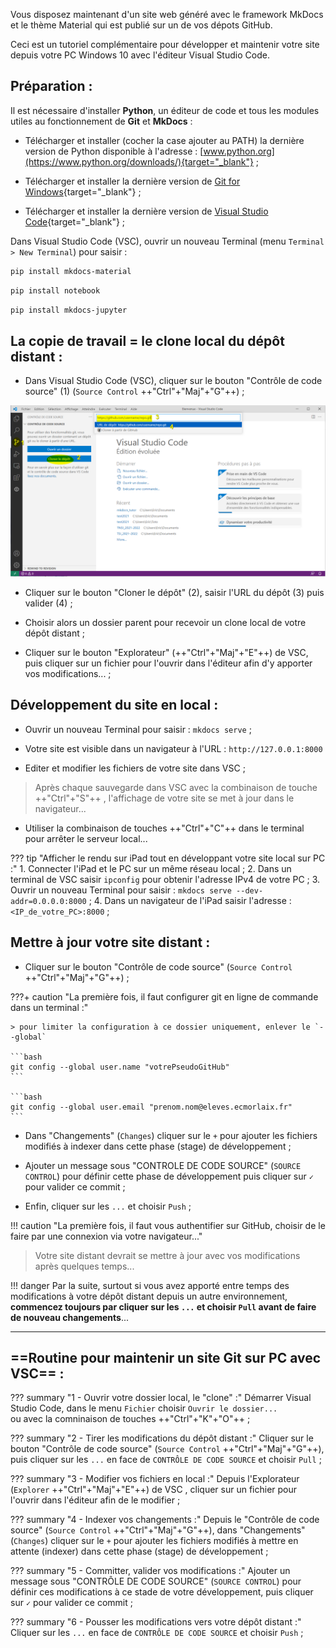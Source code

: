 Vous disposez maintenant d'un site web généré avec le framework MkDocs et le thème Material qui est publié sur un de vos dépots GitHub.

Ceci est un tutoriel complémentaire pour développer et maintenir votre site depuis votre PC Windows 10 avec l'éditeur Visual Studio Code.



## Préparation :

Il est nécessaire d'installer **Python**, un éditeur de code et tous les modules utiles au fonctionnement de **Git** et **MkDocs** :

- Télécharger et installer (cocher la case ajouter au PATH) la dernière version de Python disponible à l'adresse : [www.python.org](https://www.python.org/downloads/){target="_blank"} ;

- Télécharger et installer la dernière version de [Git for Windows](https://gitforwindows.org/){target="_blank"} ;

- Télécharger et installer la dernière version de [Visual Studio Code](https://code.visualstudio.com/download){target="_blank"} ;

Dans Visual Studio Code (VSC), ouvrir un nouveau Terminal (menu `Terminal > New Terminal`) pour saisir :
```bash
pip install mkdocs-material
```
```bash
pip install notebook
```
```bash
pip install mkdocs-jupyter
```

## La copie de travail = le clone local du dépôt distant :

- Dans Visual Studio Code (VSC), cliquer sur le bouton "Contrôle de code source" (1) (`Source Control` ++"Ctrl"+"Maj"+"G"++) ;

![VisualStudioCode.png](images/VisualStudioCodeGit00.png)

- Cliquer sur le bouton "Cloner le dépôt" (2), saisir l'URL du dépôt (3) puis valider (4) ;

- Choisir alors un dossier parent pour recevoir un clone local de votre dépôt distant ;

- Cliquer sur le bouton "Explorateur" (++"Ctrl"+"Maj"+"E"++) de VSC, puis cliquer sur un fichier pour l'ouvrir dans l'éditeur afin d'y apporter vos modifications... ;

## Développement du site en local :

- Ouvrir un nouveau Terminal pour saisir : `mkdocs serve` ;

- Votre site est visible dans un navigateur à l'URL : `http://127.0.0.1:8000`

- Editer et modifier les fichiers de votre site dans VSC ;

> Après chaque sauvegarde dans VSC avec la combinaison de touche ++"Ctrl"+"S"++ , l'affichage de votre site se met à jour dans le navigateur...

- Utiliser la combinaison de touches  ++"Ctrl"+"C"++ dans le terminal pour arrêter le serveur local...

??? tip "Afficher le rendu sur iPad tout en développant votre site local sur PC :"
    1. Connecter l'iPad et le PC sur un même réseau local ;
    2. Dans un terminal de VSC saisir `ipconfig` pour obtenir l'adresse IPv4 de votre PC ;
    3. Ouvrir un nouveau Terminal pour saisir : `mkdocs serve --dev-addr=0.0.0.0:8000` ;
    4. Dans un navigateur de l'iPad saisir l'adresse : `<IP_de_votre_PC>:8000` ;


## Mettre à jour votre site distant :

- Cliquer sur le bouton "Contrôle de code source" (`Source Control` ++"Ctrl"+"Maj"+"G"++) ;

???+ caution "La première fois, il faut configurer git en ligne de commande dans un terminal :"
    
    > pour limiter la configuration à ce dossier uniquement, enlever le `--global`
    
    ```bash
    git config --global user.name "votrePseudoGitHub"
    ```
    
    ```bash
    git config --global user.email "prenom.nom@eleves.ecmorlaix.fr"
    ```

- Dans "Changements" (`Changes`) cliquer sur le `+` pour ajouter les fichiers modifiés à indexer dans cette phase (stage) de développement ;

- Ajouter un message sous "CONTROLE DE CODE SOURCE" (`SOURCE CONTROL`) pour définir cette phase de développement puis cliquer sur `✓` pour valider ce commit ;

- Enfin, cliquer sur les `...` et choisir `Push` ;

!!! caution "La première fois, il faut vous authentifier sur GitHub, choisir de le faire par une connexion via votre navigateur..."
    

> Votre site distant devrait se mettre à jour avec vos modifications après quelques temps...

!!! danger
    Par la suite, surtout si vous avez apporté entre temps des modifications à votre dépôt distant depuis un autre environnement, **commencez toujours par cliquer sur les `...` et choisir `Pull` avant de faire de nouveau changements**...

****

## ==Routine pour maintenir un site Git sur PC avec VSC== :

??? summary "1 - Ouvrir votre dossier local, le "clone" :"
    Démarrer Visual Studio Code, dans le menu `Fichier` choisir `Ouvrir le dossier...`  
    ou avec la comninaison de touches ++"Ctrl"+"K"+"O"++ ;

??? summary "2 - Tirer les modifications du dépôt distant :"
    Cliquer sur le bouton "Contrôle de code source" (`Source Control` ++"Ctrl"+"Maj"+"G"++), 
    puis cliquer sur les `...` en face de `CONTRÔLE DE CODE SOURCE` et choisir `Pull` ;

??? summary "3 - Modifier vos fichiers en local :"
    Depuis l'Explorateur (`Explorer` ++"Ctrl"+"Maj"+"E"++) de VSC ,
     cliquer sur un fichier pour l'ouvrir dans l'éditeur afin de le modifier ;

??? summary "4 - Indexer vos changements :"
    Depuis le "Contrôle de code source" (`Source Control` ++"Ctrl"+"Maj"+"G"++),
     dans "Changements" (`Changes`) cliquer sur le `+` pour ajouter les fichiers modifiés
      à mettre en attente (indexer) dans cette phase (stage) de développement ;

??? summary "5 - Committer, valider vos modifications :"
    Ajouter un message sous "CONTRÔLE DE CODE SOURCE" (`SOURCE CONTROL`)
     pour définir ces modifications à ce stade de votre développement,
      puis cliquer sur `✓` pour valider ce commit ;

??? summary "6 - Pousser les modifications vers votre dépôt distant :"
    Cliquer sur les `...` en face de `CONTRÔLE DE CODE SOURCE`
    et choisir `Push` ;

